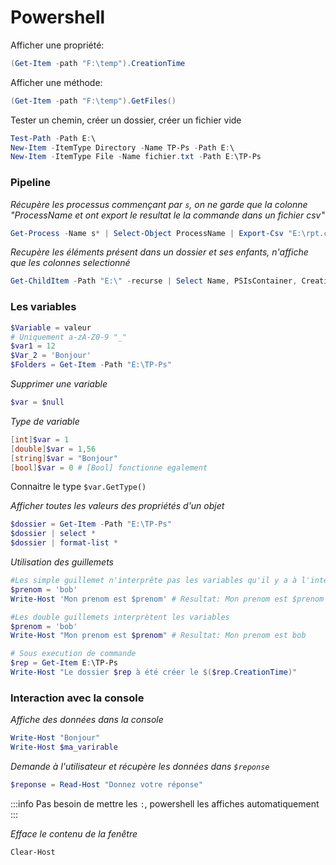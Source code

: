 # Powershell

Afficher une propriété:
```powershell
(Get-Item -path "F:\temp").CreationTime
```
Afficher une méthode:
```powershell
(Get-Item -path "F:\temp").GetFiles()
```

Tester un chemin, créer un dossier, créer un fichier vide
```powershell
Test-Path -Path E:\
New-Item -ItemType Directory -Name TP-Ps -Path E:\
New-Item -ItemType File -Name fichier.txt -Path E:\TP-Ps
```

### Pipeline
*Récupère les processus commençant par `s`, on ne garde que la colonne "ProcessName et ont export le resultat le la commande dans un fichier csv"*
```powershell
Get-Process -Name s* | Select-Object ProcessName | Export-Csv "E:\rpt.csv"
```

*Recupère les éléments présent dans un dossier et ses enfants, n'affiche que les colonnes selectionné*
```powershell
Get-ChildItem -Path "E:\" -recurse | Select Name, PSIsContainer, Creationtime
```

### Les variables

```powershell
$Variable = valeur
# Uniquement a-zA-Z0-9 "_"
$var1 = 12
$Var_2 = 'Bonjour'
$Folders = Get-Item -Path "E:\TP-Ps"
```

*Supprimer une variable*
```powershell
$var = $null
```

*Type de variable*
```powershell
[int]$var = 1
[double]$var = 1,56
[string]$var = "Bonjour"
[bool]$var = 0 # [Bool] fonctionne egalement
```
Connaitre le type `$var.GetType()`

*Afficher toutes les valeurs des propriétés d'un objet*
```powershell
$dossier = Get-Item -Path "E:\TP-Ps"
$dossier | select *
$dossier | format-list *
```

*Utilisation des guillemets*
```powershell
#Les simple guillemet n'interprête pas les variables qu'il y a à l'intérieur
$prenom = 'bob'
Write-Host 'Mon prenom est $prenom' # Resultat: Mon prenom est $prenom

#Les double guillemets interprètent les variables
$prenom = 'bob'
Write-Host "Mon prenom est $prenom" # Resultat: Mon prenom est bob

# Sous execution de commande
$rep = Get-Item E:\TP-Ps
Write-Host "Le dossier $rep à été créer le $($rep.CreationTime)"
```
### Interaction avec la console

*Affiche des données dans la console*
```powershell
Write-Host "Bonjour"
Write-Host $ma_varirable
```

*Demande à l'utilisateur et récupère les données dans `$reponse`*
```powershell
$reponse = Read-Host "Donnez votre réponse"
```
:::info
Pas besoin de mettre les `:`, powershell les affiches automatiquement
:::

*Efface le contenu de la fenêtre*
```powershell
Clear-Host
```
